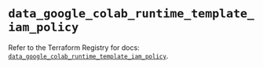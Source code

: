 # `data_google_colab_runtime_template_iam_policy`

Refer to the Terraform Registry for docs: [`data_google_colab_runtime_template_iam_policy`](https://registry.terraform.io/providers/hashicorp/google-beta/6.44.0/docs/data-sources/google_colab_runtime_template_iam_policy).
